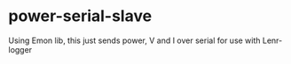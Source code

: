 # power-serial-slave
Using Emon lib, this just sends power, V and I over serial for use with Lenr-logger 
